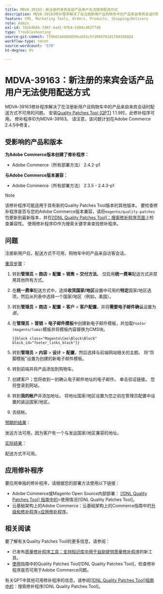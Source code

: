 ```yaml
---
title: MDVA-39163：新注册的来宾会话产品用户无法使用配送方式
description: MDVA-39163修补程序解决了在注册新用户且购物车中的产品来自来宾会话时配送方式不可用的问题。 安装[Quality Patches Tool (QPT)](https://experienceleague.adobe.com/zh-hans/docs/commerce-operations/tools/quality-patches-tool/quality-patches-tool-to-self-serve-quality-patches) 1.1.9后，即可使用此修补程序。 修补程序ID为MDVA-39163。 请注意，该问题计划在Adobe Commerce 2.4.5中修复。
feature: CMS, Marketing Tools, Orders, Products, Shipping/Delivery
role: Admin
exl-id: 781b466b-7d8f-4ad1-9fb4-5404cd02f7d8
type: Troubleshooting
source-git-commit: 7fdb02a6d89d50ea593c5fd99d78101f89198424
workflow-type: tm+mt
source-wordcount: '579'
ht-degree: 0%

---
```


# MDVA-39163：新注册的来宾会话产品用户无法使用配送方式

MDVA-39163修补程序解决了在注册新用户且购物车中的产品来自来宾会话时配送方式不可用的问题。 安装[Quality Patches Tool (QPT)](https://experienceleague.adobe.com/zh-hans/docs/commerce-operations/tools/quality-patches-tool/quality-patches-tool-to-self-serve-quality-patches) 1.1.9时，此修补程序可用。 修补程序ID为MDVA-39163。 请注意，该问题计划在Adobe Commerce 2.4.5中修复。

## 受影响的产品和版本

**为Adobe Commerce版本创建了修补程序：**

* Adobe Commerce（所有部署方法） 2.4.2-p1

**与Adobe Commerce版本兼容：**

* Adobe Commerce（所有部署方法） 2.3.5 - 2.4.3-p1

>[!NOTE]
>
>该修补程序可能适用于具有新的Quality Patches Tool版本的其他版本。 要检查修补程序是否与您的Adobe Commerce版本兼容，请将`magento/quality-patches`包更新到最新版本，并在[[!DNL Quality Patches Tool]：搜索修补程序页面](https://experienceleague.adobe.com/zh-hans/docs/commerce-operations/tools/quality-patches-tool/quality-patches-tool-to-self-serve-quality-patches)上检查兼容性。 使用修补程序ID作为搜索关键字来查找修补程序。

## 问题

注册新用户后，配送方式不可用，购物车中的产品来自访客会话。

<u>重现步骤</u>：

1. 转到&#x200B;**管理员** > **商店** > **配置** > **销售** > **交付方法**。 仅启用&#x200B;**统一费率**&#x200B;配送方式并禁用其他所有方式。
1. 在&#x200B;**统一费率**&#x200B;配送方式中，选择&#x200B;**收货国家/地区**&#x200B;设置中可用的&#x200B;**特定**&#x200B;国家/地区选项，然后从列表中选择一个国家/地区（例如，美国）。
1. 转到&#x200B;**管理员** > **商店** > **配置** > **客户** > **客户配置**，并将&#x200B;**需要电子邮件确认**&#x200B;设置为&#x200B;_是_。
1. 在&#x200B;**管理员** > **营销** > **电子邮件模板**&#x200B;中创建新电子邮件模板，并加载`Footer (magento/luma)`模板并将模板内容替换为CMS块。

   ```CMS
   {{block class="Magento\Cms\Block\Block" block_id="footer_links_block"}}
   ```

1. 转到&#x200B;**管理员** > **内容** > **设计** > **配置**，然后选择与前端网站相关的主题。 将“页脚模板”设置为创建的新电子邮件模板。
1. 转到前端并将产品添加到购物车。
1. 创建客户；您将收到一封确认电子邮件地址的电子邮件。 单击验证链接。 您将登录到网站。
1. 转到&#x200B;**我的帐户**&#x200B;并添加地址。 将地址国家/地区设置为您之前在管理员配置中设置的装运国家/地区。
1. 去结帐。

<u>预期的结果</u>：

发运方法可用，因为客户有一个与发运国家/地区兼容的地址。

<u>实际结果</u>：

配送方式不可用。

## 应用修补程序

要应用单独的修补程序，请根据您的部署方法使用以下链接：

* Adobe Commerce或Magento Open Source内部部署： [[!DNL Quality Patches Tool] 指南中的](/help/tools/quality-patches-tool/usage.md)>使用情况[!DNL Quality Patches Tool]。
* 云基础架构上的Adobe Commerce：云基础架构上的Commerce指南中的[升级和修补程序>应用修补程序](https://experienceleague.adobe.com/docs/commerce-cloud-service/user-guide/develop/upgrade/apply-patches.html?lang=zh-Hans)。

## 相关阅读

要了解有关Quality Patches Tool的更多信息，请参阅：

* 已发布[质量修补程序工具：支持知识库中用于自助提供质量修补程序](https://experienceleague.adobe.com/zh-hans/docs/commerce-operations/tools/quality-patches-tool/quality-patches-tool-to-self-serve-quality-patches)的新工具。
* [使用](/help/tools/quality-patches-tool/patches-available-in-qpt/check-patch-for-magento-issue-with-magento-quality-patches.md)指南中的Quality Patches Tool[!DNL Quality Patches Tool]，检查修补程序是否可用于Adobe Commerce问题。

有关QPT中其他可用修补程序的信息，请参阅[[!DNL Quality Patches Tool]指南中的](https://experienceleague.adobe.com/tools/commerce-quality-patches/index.html?lang=zh-Hans)：搜索修补程序[!DNL Quality Patches Tool]。
